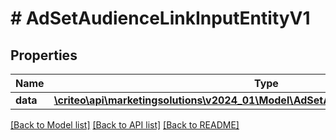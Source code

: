 # # AdSetAudienceLinkInputEntityV1

## Properties

Name | Type | Description | Notes
------------ | ------------- | ------------- | -------------
**data** | [**\criteo\api\marketingsolutions\v2024_01\Model\AdSetAudienceLinkEntityV1Resource**](AdSetAudienceLinkEntityV1Resource.md) |  | [optional]

[[Back to Model list]](../../README.md#models) [[Back to API list]](../../README.md#endpoints) [[Back to README]](../../README.md)
